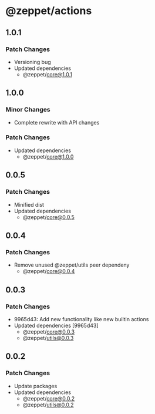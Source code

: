 # @zeppet/actions

## 1.0.1

### Patch Changes

- Versioning bug
- Updated dependencies
  - @zeppet/core@1.0.1

## 1.0.0

### Minor Changes

- Complete rewrite with API changes

### Patch Changes

- Updated dependencies
  - @zeppet/core@1.0.0

## 0.0.5

### Patch Changes

- Minified dist
- Updated dependencies
  - @zeppet/core@0.0.5

## 0.0.4

### Patch Changes

- Remove unused @zeppet/utils peer dependeny
  - @zeppet/core@0.0.4

## 0.0.3

### Patch Changes

- 9965d43: Add new functionality like new builtin actions
- Updated dependencies [9965d43]
  - @zeppet/core@0.0.3
  - @zeppet/utils@0.0.3

## 0.0.2

### Patch Changes

- Update packages
- Updated dependencies
  - @zeppet/core@0.0.2
  - @zeppet/utils@0.0.2
